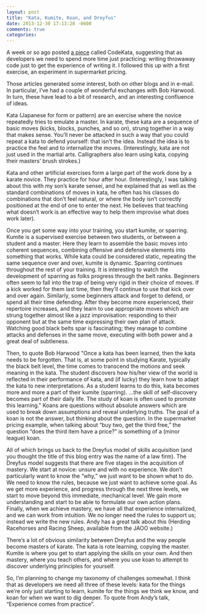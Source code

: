 ```yaml
---
layout: post
title: "Kata, Kumite, Koan, and Dreyfus"
date: 2013-12-30 17:13:28 -0600
comments: true
categories: 
---
```


A week or so ago posted [a piece](/kata/codekata-how-it-started/)
called CodeKata, suggesting that as
developers we need to spend more time just practicing: writing
throwaway code just to get the experience of writing it. I followed
this up with a first exercise, an experiment in supermarket pricing.

<!-- more -->

Those articles generated some interest, both on other blogs and in
e-mail. In particular, I’ve had a couple of wonderful exchanges with
Bob Harwood. In turn, these have lead to a bit of research, and an
interesting confluence of ideas.

Kata (Japanese for form or pattern) are an exercise where the novice
repeatedly tries to emulate a master. In karate, these kata are a
sequence of basic moves (kicks, blocks, punches, and so on), strung
together in a way that makes sense. You’ll never be attacked in such a
way that you could repeat a kata to defend yourself: that isn’t the
idea. Instead the idea is to practice the feel and to internalize the
moves. (Interestingly, kata are not just used in the martial
arts. Calligraphers also learn using kata, copying their masters’
brush strokes.)

Kata and other artificial exercises form a large part of the work done
by a karate novice. They practice for hour after hour. (Interestingly,
I was talking about this with my son’s karate sensei, and he explained
that as well as the standard combinations of moves in kata, he often
has his classes do combinations that don’t feel natural, or where the
body isn’t correctly positioned at the end of one to enter the
next. He believes that teaching what doesn’t work is an effective way
to help them improvise what does work later).

Once you get some way into your training, you start kumite, or
sparring. Kumite is a supervised exercise between two students, or
between a student and a master. Here they learn to assemble the basic
moves into coherent sequences, combining offensive and defensive
elements into something that works. While kata could be considered
static, repeating the same sequence over and over, kumite is
dynamic. Sparring continues throughout the rest of your training. It
is interesting to watch the development of sparring as folks progress
through the belt ranks. Beginners often seem to fall into the trap of
being very rigid in their choice of moves. If a kick worked for them
last time, then they’ll continue to use that kick over and over
again. Similarly, some beginners attack and forget to defend, or spend
all their time defending. After they become more experienced, their
repertoire increases, and they learn to use appropriate moves which
are strung together almost like a jazz improvisation: responding to
their opponent but at the same time expressing their own plan of
attack. Watching good black belts spar is fascinating; they manage to
combine attacks and defenses in the same move, executing with both
power and a great deal of subtleness.

Then, to quote Bob Harwood "Once a kata has been learned, then the
kata needs to be forgotten. That is, at some point in studying Karate,
typically the black belt level, the time comes to transcend the
motions and seek meaning in the kata. The student discovers how
his/her view of the world is reflected in their performance of kata,
and (if lucky) they learn how to adapt the kata to new
interpretations. As a student learns to do this, kata becomes more and
more a part of their kumite (sparring). …the skill of self-discovery
becomes part of their daily life. The study of koan is often used to
promote this learning." Koans are questions without absolute answers
which are used to break down assumptions and reveal underlying
truths. The goal of a koan is not the answer, but thinking about the
question. In the supermarket pricing example, when talking about “buy
two, get the third free,” the question “does the third item have a
price?” is something of a (minor league) koan.

All of which brings us back to the Dreyfus model of skills acquisition
(and you thought the title of this blog entry was the name of a law
firm). The Dreyfus model suggests that there are five stages in the
acquisition of mastery. We start at novice: unsure and with no
experience. We don’t particularly want to know the “why,” we just want
to be shown what to do. We need to know the rules, because we just
want to achieve some goal. As we get more experience, and progress
through the next three levels, we start to move beyond this immediate,
mechanical level. We gain more understanding and start to be able to
formulate our own action plans. Finally, when we achieve mastery, we
have all that experience internalized, and we can work from
intuition. We no longer need the rules to support us; instead we write
the new rules. Andy has a great talk about this (Herding Racehorses
and Racing Sheep, available from the JAOO website.)

There’s a lot of obvious similarity between Dreyfus and the way people
become masters of karate. The kata is rote learning, copying the
master. Kumite is where you get to start applying the skills on your
own. And then mastery, where you teach others, and where you use koan
to attempt to discover underlying principles for yourself.

So, I’m planning to change my taxonomy of challenges somewhat. I think
that as developers we need all three of these levels: kata for the
things we’re only just starting to learn, kumite for the things we
think we know, and koan for when we want to dig deeper. To quote from
Andy’s talk, “Experience comes from practice”.
